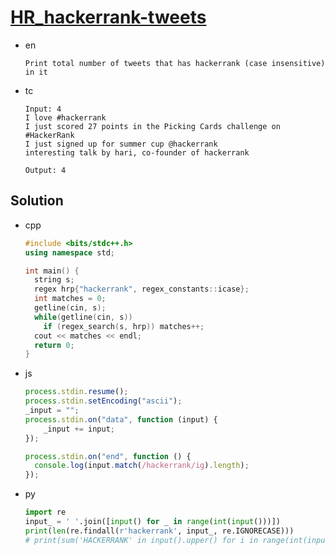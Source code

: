 # [HR_hackerrank-tweets](https://www.hackerrank.com/challenges/hackerrank-tweets)

* en

  ```en
  Print total number of tweets that has hackerrank (case insensitive) in it
  ```

* tc

  ```tc
  Input: 4
  I love #hackerrank
  I just scored 27 points in the Picking Cards challenge on #HackerRank
  I just signed up for summer cup @hackerrank
  interesting talk by hari, co-founder of hackerrank

  Output: 4
  ```

## Solution

* cpp

  ```cpp
  #include <bits/stdc++.h>
  using namespace std;

  int main() {
    string s;
    regex hrp{"hackerrank", regex_constants::icase};
    int matches = 0;
    getline(cin, s);
    while(getline(cin, s))
      if (regex_search(s, hrp)) matches++;
    cout << matches << endl;
    return 0;
  }
  ```

* js

  ```js
  process.stdin.resume();
  process.stdin.setEncoding("ascii");
  _input = "";
  process.stdin.on("data", function (input) {
      _input += input;
  });

  process.stdin.on("end", function () {
    console.log(input.match(/hackerrank/ig).length);
  });
  ```

* py

  ```py
  import re
  input_ = ' '.join([input() for _ in range(int(input()))])
  print(len(re.findall(r'hackerrank', input_, re.IGNORECASE)))
  # print(sum('HACKERRANK' in input().upper() for i in range(int(input()))))
  ```

